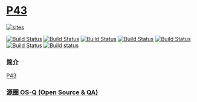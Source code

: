 ﻿# [P43](https://github.com/OS-Q/P43)

[![sites](http://182.61.61.133/link/resources/OSQ.png)](http://www.OS-Q.com)

[![Build Status](https://github.com/OS-Q/P43/workflows/CI/badge.svg)](https://github.com/OS-Q/P43/actions/workflows/CI.yml)
[![Build Status](https://github.com/OS-Q/P43/workflows/CD/badge.svg)](https://github.com/OS-Q/P43/actions/workflows/CD.yml)
[![Build Status](https://github.com/OS-Q/P43/workflows/nightly/badge.svg)](https://github.com/OS-Q/P43/actions/workflows/nightly.yml)
[![Build Status](https://circleci.com/gh/OS-Q/P43.svg?style=svg)](https://circleci.com/gh/OS-Q/P43)
[![Build Status](https://travis-ci.com/OS-Q/P43.svg?branch=master)](https://travis-ci.com/OS-Q/P43)
[![Build Status](https://cloud.drone.io/api/badges/OS-Q/P43/status.svg)](https://cloud.drone.io/OS-Q/P43)
[![Build status](https://ci.appveyor.com/api/projects/status/hbkbxwxsay1whbfq?svg=true)](https://ci.appveyor.com/project/Qitas/P43)

### [简介](https://github.com/OS-Q/P43/wiki)

[P43](https://github.com/OS-Q/P43)

### [源圈 OS-Q (Open Source & QA) ](http://www.OS-Q.com)
